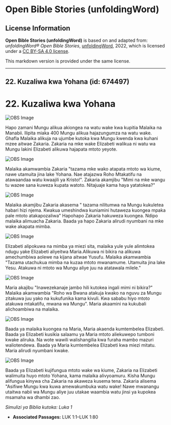 # Open Bible Stories (unfoldingWord)

## License Information

**Open Bible Stories (unfoldingWord)** is based on and adapted from: _unfoldingWord® Open Bible Stories_, [unfoldingWord](https://unfoldingword.org/utw), 2022, which is licensed under a [CC BY-SA 4.0 license](https://creativecommons.org/licenses/by-sa/4.0/legalcode.en).

This markdown version is provided under the same license.



--------------------------------

## 22. Kuzaliwa kwa Yohana (id: 674497)

22\. Kuzaliwa kwa Yohana
========================

![OBS Image](https://cdn.door43.org/obs/jpg/360px/obs-en-22-01.jpg)

Hapo zamani Mungu alikua akiongea na watu wake kwa kupitia Malaika na Manabii. Ilipita miaka 400 Mungu alikua hajazungumza na watu wake. Ghafla Malaika alikuja na ujumbe kutoka kwa Mungu kwenda kwa kuhani mzee aitwae Zakaria. Zakaria na mke wake Elizabeti walikua ni watu wa Mungu lakini Elizabeti alikuwa hajapata mtoto yeyote.

![OBS Image](https://cdn.door43.org/obs/jpg/360px/obs-en-22-02.jpg)

Malaika akamwambia Zakaria "tazama mke wako atapata mtoto wa kiume, nawe utamuita jina lake Yohana. Nae atajazwa Roho Mtakatifu na atawaandaa watu kwaajili ya Kristo!". Zakaria akamjibu "Mimi na mke wangu tu wazee sana kuweza kupata watoto. Nitajuaje kama haya yatatokea?"

![OBS Image](https://cdn.door43.org/obs/jpg/360px/obs-en-22-03.jpg)

Malaika akamjibu Zakaria akasema " tazama nilitumwa na Mungu kukuletea habari hizi njema. Kwakua umeshindwa kuniamini hutaweza kuongea mpaka pale mtoto atakapozaliwa" Hapohapo Zakaria hakuweza kuongea. Ndipo malaika alimuacha Zakaria. Baada ya hapo Zakaria alirudi nyumbani na mke wake akapata mimba.

![OBS Image](https://cdn.door43.org/obs/jpg/360px/obs-en-22-04.jpg)

Elizabeti alipokuwa na mimba ya miezi sita, malaika yule yule alimtokea ndugu yake Elizabeti aliyeitwa Maria.Alikuwa ni bikira na alikuwa amechumbiwa aolewe na kijana aitwae Yusufu. Malaika akamwambia "Tazama utachukua mimba na kuzaa mtoto mwanamume. Utamuita jina lake Yesu. Atakuwa ni mtoto wa Mungu aliye juu na atatawala milele."

![OBS Image](https://cdn.door43.org/obs/jpg/360px/obs-en-22-05.jpg)

Maria akajibu "Inawezekanaje jambo hili kutokea ingali mimi ni bikira?" Malaika akamwambia "Roho wa Bwana atakuja kwako na nguvu za Mungu zitakuwa juu yako na kukufunika kama kivuli. Kwa sababu hiyo mtoto atakuwa mtakatifu, mwana wa Mungu". Maria akaamini na kukubali alichoambiwa na malaika.

![OBS Image](https://cdn.door43.org/obs/jpg/360px/obs-en-22-06.jpg)

Baada ya malaika kuongea na Maria, Maria akaenda kumtembelea Elizabeti. Baada ya Elizabeti kusikia salaamu ya Maria mtoto aliekuwepo tumboni kwake aliruka. Na wote wawili walishangilia kwa furaha mambo mazuri waliotendewa. Baada ya Maria kumtembelea Elizabeti kwa miezi mitatu. Maria alirudi nyumbani kwake.

![OBS Image](https://cdn.door43.org/obs/jpg/360px/obs-en-22-07.jpg)

Baada ya Elizabeti kujifungua mtoto wake wa kiume, Zakaria na Elizabeti walimuita huyo mtoto Yohana, kama malaika alivyoamuru. Kisha Mungu alifungua kinywa cha Zakaria na akaweza kusema tena. Zakaria alisema "Asifiwe Mungu kwa kuwa amewakumbuka watu wake! Nawe mwanangu utaitwa nabii wa Mungu aliye juu utakae waambia watu jinsi ya kupokea msamaha wa dhambi zao.

*Simulizi ya Biblia kutoka: Luka 1*

* **Associated Passages:** LUK 1:1–LUK 1:80


